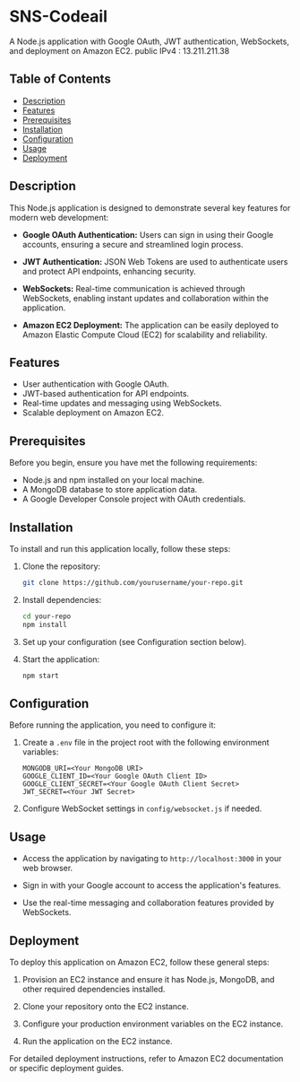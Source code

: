 # SNS-Codeail

A Node.js application with Google OAuth, JWT authentication, WebSockets, and deployment on Amazon EC2.
public IPv4 : 13.211.211.38

## Table of Contents

- [Description](#description)
- [Features](#features)
- [Prerequisites](#prerequisites)
- [Installation](#installation)
- [Configuration](#configuration)
- [Usage](#usage)
- [Deployment](#deployment)

## Description

This Node.js application is designed to demonstrate several key features for modern web development:

- **Google OAuth Authentication:** Users can sign in using their Google accounts, ensuring a secure and streamlined login process.

- **JWT Authentication:** JSON Web Tokens are used to authenticate users and protect API endpoints, enhancing security.

- **WebSockets:** Real-time communication is achieved through WebSockets, enabling instant updates and collaboration within the application.

- **Amazon EC2 Deployment:** The application can be easily deployed to Amazon Elastic Compute Cloud (EC2) for scalability and reliability.

## Features

- User authentication with Google OAuth.
- JWT-based authentication for API endpoints.
- Real-time updates and messaging using WebSockets.
- Scalable deployment on Amazon EC2.

## Prerequisites

Before you begin, ensure you have met the following requirements:

- Node.js and npm installed on your local machine.
- A MongoDB database to store application data.
- A Google Developer Console project with OAuth credentials.

## Installation

To install and run this application locally, follow these steps:

1. Clone the repository:

   ```bash
   git clone https://github.com/yourusername/your-repo.git
   ```

2. Install dependencies:

   ```bash
   cd your-repo
   npm install
   ```

3. Set up your configuration (see Configuration section below).

4. Start the application:

   ```bash
   npm start
   ```

## Configuration

Before running the application, you need to configure it:

1. Create a `.env` file in the project root with the following environment variables:

   ```
   MONGODB_URI=<Your MongoDB URI>
   GOOGLE_CLIENT_ID=<Your Google OAuth Client ID>
   GOOGLE_CLIENT_SECRET=<Your Google OAuth Client Secret>
   JWT_SECRET=<Your JWT Secret>
   ```

2. Configure WebSocket settings in `config/websocket.js` if needed.

## Usage

- Access the application by navigating to `http://localhost:3000` in your web browser.

- Sign in with your Google account to access the application's features.

- Use the real-time messaging and collaboration features provided by WebSockets.

## Deployment

To deploy this application on Amazon EC2, follow these general steps:

1. Provision an EC2 instance and ensure it has Node.js, MongoDB, and other required dependencies installed.

2. Clone your repository onto the EC2 instance.

3. Configure your production environment variables on the EC2 instance.

4. Run the application on the EC2 instance.

For detailed deployment instructions, refer to Amazon EC2 documentation or specific deployment guides.

